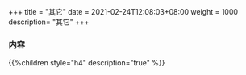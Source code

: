 +++
title = "其它"
date =  2021-02-24T12:08:03+08:00
weight = 1000
description= "其它"
+++

### 内容

{{%children style="h4" description="true" %}}
